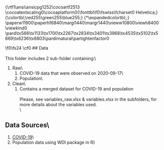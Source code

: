 {\rtf1\ansi\ansicpg1252\cocoartf2513
\cocoatextscaling0\cocoaplatform0{\fonttbl\f0\fswiss\fcharset0 Helvetica;}
{\colortbl;\red255\green255\blue255;}
{\*\expandedcolortbl;;}
\paperw11900\paperh16840\margl1440\margr1440\vieww10800\viewh8400\viewkind0
\pard\tx566\tx1133\tx1700\tx2267\tx2834\tx3401\tx3968\tx4535\tx5102\tx5669\tx6236\tx6803\pardirnatural\partightenfactor0

\f0\fs24 \cf0 ## Data\
\
This folder includes 2 sub-folder containing:\
1. Raw\
   1. COVID-19 data that were observed on 2020-09-17\
   2. Population\
2. Clean\
    1. Contains a merged dataset for COVID-19 and population\
\
Please, see variables_raw.xlsx & variables.xlsx in the subfolders, for more details about the variables used.\
\
## Data Sources\
1. [COVID-19](https://github.com/CSSEGISandData/COVID-19)\
2. Population data using WDI package in R}